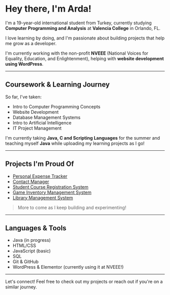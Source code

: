 # Hey there, I'm Arda!

I'm a 19-year-old international student from Turkey, currently studying **Computer Programming and Analysis** at **Valencia College** in Orlando, FL.  

I love learning by doing, and I'm passionate about building projects that help me grow as a developer.  

I'm currently working with the non-profit **NVEEE** (National Voices for Equality, Education, and Enlightenment), helping with **website development using WordPress**.

---

## Coursework & Learning Journey

So far, I've taken:
- Intro to Computer Programming Concepts  
- Website Development  
- Database Management Systems  
- Intro to Artificial Intelligence  
- IT Project Management  

I'm currently taking **Java, C and Scripting Languages** for the summer and teaching myself **Java** while uploading my learning projects as I go!

---

## Projects I'm Proud Of

- [Personal Expense Tracker](https://github.com/ardaaboz/java-learning-journey/tree/main/projects/personal-expense-tracker)  
- [Contact Manager](https://github.com/ardaaboz/java-learning-journey/tree/main/projects/contact-manager)
- [Student Course Registration System](https://github.com/ardaaboz/java-learning-journey/tree/main/projects/student-course-registration-system)
- [Game Inventory Management System](https://github.com/ardaaboz/java-learning-journey/tree/main/projects/game-inventory-management-systen)  
- [Library Management System](https://github.com/ardaaboz/java-learning-journey/tree/main/projects/library-management-system)  

> More to come as I keep building and experimenting!

---

## Languages & Tools

- Java (in progress)  
- HTML/CSS  
- JavaScript (basic)  
- SQL  
- Git & GitHub  
- WordPress & Elementor (currently using it at NVEEE!)  

---

Let's connect! Feel free to check out my projects or reach out if you're on a similar journey.
